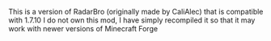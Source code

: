 This is a version of RadarBro (originally made by CaliAlec) that is compatible with 1.7.10
I do not own this mod, I have simply recompiled it so that it may work with newer versions of Minecraft Forge
